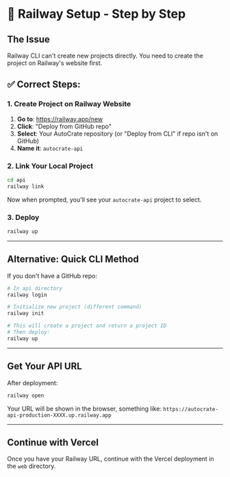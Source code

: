 # 🚂 Railway Setup - Step by Step

## The Issue
Railway CLI can't create new projects directly. You need to create the project on Railway's website first.

## ✅ Correct Steps:

### 1. Create Project on Railway Website
1. **Go to**: https://railway.app/new
2. **Click**: "Deploy from GitHub repo"
3. **Select**: Your AutoCrate repository (or "Deploy from CLI" if repo isn't on GitHub)
4. **Name it**: `autocrate-api`

### 2. Link Your Local Project
```bash
cd api
railway link
```
Now when prompted, you'll see your `autocrate-api` project to select.

### 3. Deploy
```bash
railway up
```

---

## Alternative: Quick CLI Method

If you don't have a GitHub repo:

```bash
# In api directory
railway login

# Initialize new project (different command)
railway init

# This will create a project and return a project ID
# Then deploy:
railway up
```

---

## Get Your API URL

After deployment:
```bash
railway open
```

Your URL will be shown in the browser, something like:
`https://autocrate-api-production-XXXX.up.railway.app`

---

## Continue with Vercel

Once you have your Railway URL, continue with the Vercel deployment in the `web` directory.